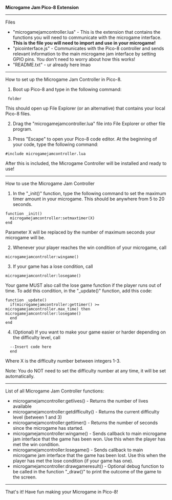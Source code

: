 **Microgame Jam Pico-8 Extension**
 - - - - - - - - - - - - - - - - - - -- - - -


Files

-   "microgamejamcontroller.lua" - This is the extension that contains
    the functions you will need to communicate with the microgame
    interface. **This is the file you will need to import and use in
    your microgame!**
-   "picointerface.js" - Communicates with the Pico-8 controller and
    sends relevant information to the main microgame jam interface by
    setting GPIO pins. You don't need to worry about how this works!
-   "README.txt" - ur already here lmao

------------------------------------------------------------------------

How to set up the Microgame Jam Controller in Pico-8.

1.  Boot up Pico-8 and type in the following command:

``` folder```

This should open up File Explorer (or an alternative) that contains your local Pico-8 files.

2. Drag the "microgamejamcontroller.lua" file into File Explorer or other file program. 

3. Press "Escape" to open your Pico-8 code editor. At the beginning of your code, type the following command:

```#include microgamejamcontroller.lua```

After this is included, the Microgame Controller will be installed and ready to use!

- - - - - - - - - - - - - - - - - - - - - - -

How to use the Microgame Jam Controller

1. In the "_init()" function, type the following command to set the maximum timer amount in your microgame. This should be anywhere from 5 to 20 seconds.

```
function _init() 
  microgamejamcontroller:setmaxtimer(X) 
end 
```

Parameter X will be replaced by the number of maximum seconds your
microgame will be.

2.  Whenever your player reaches the win condition of your microgame,
    call

```microgamejamcontroller:wingame()```

3.  If your game has a lose condition, call

```microgamejamcontroller:losegame()```

Your game MUST also call the lose game function if the player runs out
of time. To add this condition, in the "_update()" function, add this
code:

```
function _update()   
  if(microgamejamcontroller:gettimer() >= microgamejamcontroller.max_time) then           microgamejamcontroller:losegame()   
  end 
end
```

4.  (Optional) If you want to make your game easier or harder depending
    on the difficulty level, call

```if microgamejamcontroller:getdifficulty() == X then 
  --Insert code here 
  end
```

Where X is the difficulty number between integers 1-3.

Note: You do NOT need to set the difficulty number at any time, it will
be set automatically.

------------------------------------------------------------------------

List of all Microgame Jam Controller functions:

-   microgamejamcontroller:getlives() - Returns the number of lives
    available
-   microgamejamcontroller:getdifficulty() - Returns the current
    difficulty level (between 1 and 3)
-   microgamejamcontroller:gettimer() - Returns the number of seconds
    since the microgame has started.
-   microgamejamcontroller:wingame() - Sends callback to main microgame
    jam interface that the game has been won. Use this when the player
    has met the win condition.
-   microgamejamcontroller:losegame() - Sends callback to main microgame
    jam interface that the game has been lost. Use this when the player
    has met the lose condition (if your game has one).
-   microgamejamcontroller:drawgameresult() - Optional debug function to
    be called in the function \"\_draw()\" to print the outcome of the
    game to the screen.

------------------------------------------------------------------------

That's it! Have fun making your Microgame in Pico-8!
